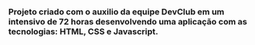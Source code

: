 ### Projeto criado com o auxilio da equipe DevClub em um intensivo de 72 horas desenvolvendo uma aplicação com as tecnologias: HTML, CSS e Javascript.
